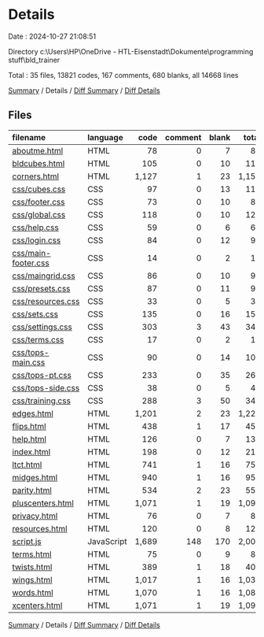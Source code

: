 # Details

Date : 2024-10-27 21:08:51

Directory c:\\Users\\HP\\OneDrive - HTL-Eisenstadt\\Dokumente\\programming stuff\\bld_trainer

Total : 35 files,  13821 codes, 167 comments, 680 blanks, all 14668 lines

[Summary](results.md) / Details / [Diff Summary](diff.md) / [Diff Details](diff-details.md)

## Files
| filename | language | code | comment | blank | total |
| :--- | :--- | ---: | ---: | ---: | ---: |
| [aboutme.html](/aboutme.html) | HTML | 78 | 0 | 7 | 85 |
| [bldcubes.html](/bldcubes.html) | HTML | 105 | 0 | 10 | 115 |
| [corners.html](/corners.html) | HTML | 1,127 | 1 | 23 | 1,151 |
| [css/cubes.css](/css/cubes.css) | CSS | 97 | 0 | 13 | 110 |
| [css/footer.css](/css/footer.css) | CSS | 73 | 0 | 10 | 83 |
| [css/global.css](/css/global.css) | CSS | 118 | 0 | 10 | 128 |
| [css/help.css](/css/help.css) | CSS | 59 | 0 | 6 | 65 |
| [css/login.css](/css/login.css) | CSS | 84 | 0 | 12 | 96 |
| [css/main-footer.css](/css/main-footer.css) | CSS | 14 | 0 | 2 | 16 |
| [css/maingrid.css](/css/maingrid.css) | CSS | 86 | 0 | 10 | 96 |
| [css/presets.css](/css/presets.css) | CSS | 87 | 0 | 11 | 98 |
| [css/resources.css](/css/resources.css) | CSS | 33 | 0 | 5 | 38 |
| [css/sets.css](/css/sets.css) | CSS | 135 | 0 | 16 | 151 |
| [css/settings.css](/css/settings.css) | CSS | 303 | 3 | 43 | 349 |
| [css/terms.css](/css/terms.css) | CSS | 17 | 0 | 2 | 19 |
| [css/tops-main.css](/css/tops-main.css) | CSS | 90 | 0 | 14 | 104 |
| [css/tops-pt.css](/css/tops-pt.css) | CSS | 233 | 0 | 35 | 268 |
| [css/tops-side.css](/css/tops-side.css) | CSS | 38 | 0 | 5 | 43 |
| [css/training.css](/css/training.css) | CSS | 288 | 3 | 50 | 341 |
| [edges.html](/edges.html) | HTML | 1,201 | 2 | 23 | 1,226 |
| [flips.html](/flips.html) | HTML | 438 | 1 | 17 | 456 |
| [help.html](/help.html) | HTML | 126 | 0 | 7 | 133 |
| [index.html](/index.html) | HTML | 198 | 0 | 12 | 210 |
| [ltct.html](/ltct.html) | HTML | 741 | 1 | 16 | 758 |
| [midges.html](/midges.html) | HTML | 940 | 1 | 16 | 957 |
| [parity.html](/parity.html) | HTML | 534 | 2 | 23 | 559 |
| [pluscenters.html](/pluscenters.html) | HTML | 1,071 | 1 | 19 | 1,091 |
| [privacy.html](/privacy.html) | HTML | 76 | 0 | 7 | 83 |
| [resources.html](/resources.html) | HTML | 120 | 0 | 8 | 128 |
| [script.js](/script.js) | JavaScript | 1,689 | 148 | 170 | 2,007 |
| [terms.html](/terms.html) | HTML | 75 | 0 | 9 | 84 |
| [twists.html](/twists.html) | HTML | 389 | 1 | 18 | 408 |
| [wings.html](/wings.html) | HTML | 1,017 | 1 | 16 | 1,034 |
| [words.html](/words.html) | HTML | 1,070 | 1 | 16 | 1,087 |
| [xcenters.html](/xcenters.html) | HTML | 1,071 | 1 | 19 | 1,091 |

[Summary](results.md) / Details / [Diff Summary](diff.md) / [Diff Details](diff-details.md)